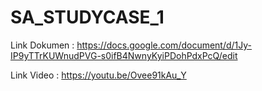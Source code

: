 # SA_STUDYCASE_1

Link Dokumen : https://docs.google.com/document/d/1Jy-IP9yTTrKUWnudPVG-s0ifB4NwnyKyiPDohPdxPcQ/edit

Link Video : https://youtu.be/Ovee91kAu_Y
